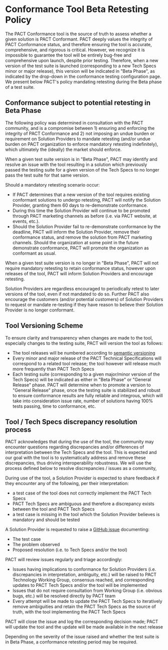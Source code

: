 # Conformance Tool Beta Retesting Policy
The PACT Conformance tool is the source of truth to assess whether a given solution is PACT Conformant. PACT deeply values the integrity of PACT Conformance status, and therefore ensuring the tool is accurate, comprehensive, and rigorous is critical. However, we recognize it is impossible to guarantee the tool will be entirely bug-free and comprehensive upon launch, despite prior testing. Therefore, when a new version of the test suite is launched (corresponding to a new Tech Specs minor or major release), this version will be indicated in "Beta Phase", as indicated by the drop-down in the conformance testing configuration page. We present below PACT's policy mandating retesting during the Beta phase of a test suite.

## Conformance subject to potential retesting in Beta Phase
The following policy was determined in consultation with the PACT community, and is a compromise between 1) ensuring and enforcing the integrity of PACT Conformance and 2) not imposing an undue burden or requirement on Solution Providers to mandate retesting (and/or undue burden on PACT organization to enforce mandatory retesting indefinitely), which ultimately the (ideally) the market should enforce.

When a given test suite version is in "Beta Phase", PACT may identify and resolve an issue with the tool resulting in a solution which previously passed the testing suite for a given version of the Tech Specs to no longer pass the test suite for that same version.

Should a mandatory retesting scenario occur:
* If PACT determines that a new version of the tool requires existing conformant solutions to undergo retesting, PACT will notify the Solution Provider, granting them 60 days to re-demonstrate conformance.
* During this time the Solution Provider will continue to be promoted through PACT marketing channels as before (i.e. via PACT website, at events, etc.).
* Should the Solution Provider fail to re-demonstrate conformance by the deadline, PACT will inform the Solution Provider, remove their conformance status, and remove the solution from PACT marketing channels. Should the organization at some point in the future demonstrate conformance, PACT will promote the organization as conformant as usual.

When a given test suite version is no longer in "Beta Phase", PACT will not require mandatory retesting to retain conformance status, however upon releases of the tool, PACT will inform Solution Providers and encourage retesting.

Solution Providers are regardless encouraged to periodically retest to later versions of the tool, even if not mandated to do so. Further PACT also encourage the customers (and/or potential customers) of Solution Providers to request or mandate re-testing if they have reason to believe their Solution Provider is no longer conformant.

## Tool Versioning Scheme
To ensure clarity and transparency when changes are made to the tool, especially changes to the testing suite, PACT will version the tool as follows:

- The tool releases will be numbered according to [semantic versioning](https://semver.org/)
- Every minor and major release of the PACT Technical Specifications will correspond to a related tool release; the tool however will release much more frequently than PACT Tech Specs
- Each testing suite (corresponding to a given major/minor version of the Tech Specs) will be indicated as either in "Beta Phase" or "General Release" phase. PACT will determine when to promote a version to "General Release" phase, once the testing suite is stabilized and robust to ensure conformance results are fully reliable and integrous, which will take into consideration issue rate, number of solutions having 100% tests passing, time to conformance, etc.

## Tool / Tech Specs discrepancy resolution process
PACT acknowledges that during the use of the tool, the community may encounter questions regarding discrepancies and/or differences of interpretation between the Tech Specs and the tool. This is expected and our goal with the tool is to systematically address and remove these discrepancies, thus driving interoperability robustness. We will use the process defined below to resolve discrepancies / issues as a community,

During use of the tool, a Solution Provider is expected to share feedback if they encounter any of the following, per their interpretation:
* a test case of the tool does not correctly implement the PACT Tech Specs
* PACT Tech Specs are ambiguous and therefore a discrepancy exists between the tool and PACT Tech Specs
* a test case is missing in the tool which the Solution Provider believes is mandatory and should be tested 

A Solution Provider is requested to raise a [GitHub issue](https://github.com/wbcsd/pact-conformance-test-service/issues) documenting: 
* The test case
* The problem observed
* Proposed resolution (i.e. to Tech Specs and/or the tool)

PACT will review issues regularly and triage accordingly:
* Issues having implications to conformance for Solution Providers (i.e. discrepancies in interpretation, ambiguity, etc.) will be raised to PACT Technology Working Group, consensus reached, and corresponding updates to PACT Tech Specs and/or the tool will be implemented
* Issues that do not require consultation from Working Group (i.e. obvious bugs, etc.) will be resolved directly by PACT team
* Every attempt will be made to update the PACT Tech Specs to iteratively remove ambiguities and retain the PACT Tech Specs as the source of truth, with the tool implementing the PACT Tech Specs

PACT will close the issue and log the corresponding decision made; PACT will update the tool and the update will be made available in the next release

Depending on the severity of the issue raised and whether the test suite is in Beta Phase, a conformance retesting period may be required.


 
